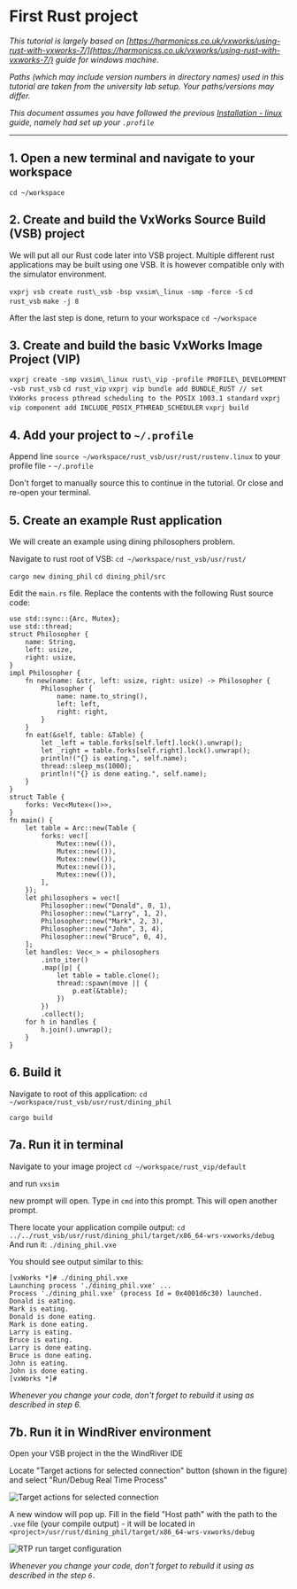 # First Rust project 

*This tutorial is largely based on [https://harmonicss.co.uk/vxworks/using-rust-with-vxworks-7/](https://harmonicss.co.uk/vxworks/using-rust-with-vxworks-7/) guide for windows machine.*

*Paths (which may include version numbers in directory names) used in this tutorial are taken from the university lab setup. Your paths/versions may differ.*

*This document assumes you have followed the previous [Installation - linux](installation-linux.md) guide, namely had set up your `.profile`*

---

## 1. Open a new terminal and navigate to your workspace

`cd ~/workspace`

## 2. Create and build the VxWorks Source Build (VSB) project

We will put all our Rust code later into VSB project. Multiple different rust applications may be built using one VSB. It is however compatible only with the simulator environment.

`vxprj vsb create rust\_vsb -bsp vxsim\_linux -smp -force -S`
`cd rust_vsb`
`make -j 8`

After the last step is done, return to your workspace `cd ~/workspace`

## 3. Create and build the basic VxWorks Image Project (VIP)

`vxprj create -smp vxsim\_linux rust\_vip -profile PROFILE\_DEVELOPMENT -vsb rust_vsb`
`cd rust_vip`
`vxprj vip bundle add BUNDLE_RUST // set VxWorks process pthread scheduling to the POSIX 1003.1 standard`
`vxprj vip component add INCLUDE_POSIX_PTHREAD_SCHEDULER`
`vxprj build`


## 4. Add your project to `~/.profile`

Append line `source ~/workspace/rust_vsb/usr/rust/rustenv.linux` to your profile file - `~/.profile`

Don't forget to manually source this to continue in the tutorial. Or close and re-open your terminal.

## 5. Create an example Rust application

We will create an example using dining philosophers problem.

Navigate to rust root of VSB: `cd ~/workspace/rust_vsb/usr/rust/`

`cargo new dining_phil`
`cd dining_phil/src`


Edit the `main.rs` file. Replace the contents with the following Rust source code:

```
use std::sync::{Arc, Mutex};
use std::thread;
struct Philosopher {
    name: String,
    left: usize,
    right: usize,
}
impl Philosopher {
    fn new(name: &str, left: usize, right: usize) -> Philosopher {
        Philosopher {
            name: name.to_string(),
            left: left,
            right: right,
        }
    }
    fn eat(&self, table: &Table) {
        let _left = table.forks[self.left].lock().unwrap();
        let _right = table.forks[self.right].lock().unwrap();
        println!("{} is eating.", self.name);
        thread::sleep_ms(1000);
        println!("{} is done eating.", self.name);
    }
}
struct Table {
    forks: Vec<Mutex<()>>,
}
fn main() {
    let table = Arc::new(Table {
        forks: vec![
            Mutex::new(()),
            Mutex::new(()),
            Mutex::new(()),
            Mutex::new(()),
            Mutex::new(()),
        ],
    });
    let philosophers = vec![
        Philosopher::new("Donald", 0, 1),
        Philosopher::new("Larry", 1, 2),
        Philosopher::new("Mark", 2, 3),
        Philosopher::new("John", 3, 4),
        Philosopher::new("Bruce", 0, 4),
    ];
    let handles: Vec<_> = philosophers
        .into_iter()
        .map(|p| {
            let table = table.clone();
            thread::spawn(move || {
                p.eat(&table);
            })
        })
        .collect();
    for h in handles {
        h.join().unwrap();
    }
}
```

## 6. Build it

Navigate to root of this application: `cd ~/workspace/rust_vsb/usr/rust/dining_phil`

`cargo build`

## 7a. Run it in terminal

Navigate to your image project `cd ~/workspace/rust_vip/default`

and run `vxsim`

new prompt will open. Type in `cmd` into this prompt. This will open another prompt.

There locate your application compile output: `cd ../../rust_vsb/usr/rust/dining_phil/target/x86_64-wrs-vxworks/debug`
And run it: `./dining_phil.vxe`


You should see output similar to this:
```
[vxWorks *]# ./dining_phil.vxe
Launching process './dining_phil.vxe' ...
Process './dining_phil.vxe' (process Id = 0x4001d6c30) launched.
Donald is eating.
Mark is eating.
Donald is done eating.
Mark is done eating.
Larry is eating.
Bruce is eating.
Larry is done eating.
Bruce is done eating.
John is eating.
John is done eating.
[vxWorks *]#
```

*Whenever you change your code, don't forget to rebuild it using as described in step 6.*

## 7b. Run it in WindRiver environment

Open your VSB project in the the WindRiver IDE

Locate "Target actions for selected connection" button (shown in the figure) and select "Run/Debug Real Time Process"

![Target actions for selected connection](figures/run-rtp-select.png)

A new window will pop up. Fill in the field "Host path" with the path to the `.vxe` file (your compile output) - it will be located in `<project>/usr/rust/dining_phil/target/x86_64-wrs-vxworks/debug`

![RTP run target configuration](figures/run-rtp.png)


*Whenever you change your code, don't forget to rebuild it using as described in the step `6.`*







